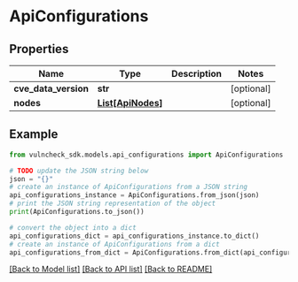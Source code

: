 # ApiConfigurations


## Properties

Name | Type | Description | Notes
------------ | ------------- | ------------- | -------------
**cve_data_version** | **str** |  | [optional] 
**nodes** | [**List[ApiNodes]**](ApiNodes.md) |  | [optional] 

## Example

```python
from vulncheck_sdk.models.api_configurations import ApiConfigurations

# TODO update the JSON string below
json = "{}"
# create an instance of ApiConfigurations from a JSON string
api_configurations_instance = ApiConfigurations.from_json(json)
# print the JSON string representation of the object
print(ApiConfigurations.to_json())

# convert the object into a dict
api_configurations_dict = api_configurations_instance.to_dict()
# create an instance of ApiConfigurations from a dict
api_configurations_from_dict = ApiConfigurations.from_dict(api_configurations_dict)
```
[[Back to Model list]](../README.md#documentation-for-models) [[Back to API list]](../README.md#documentation-for-api-endpoints) [[Back to README]](../README.md)


